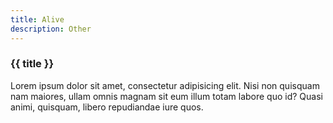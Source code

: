 ```yaml
---
title: Alive
description: Other
---
```

### {{ title }}

Lorem ipsum dolor sit amet, consectetur adipisicing elit. Nisi non quisquam nam maiores, ullam omnis magnam sit eum illum totam labore quo id? Quasi animi, quisquam, libero repudiandae iure quos.